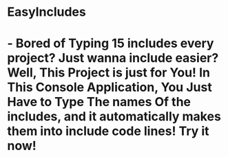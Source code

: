 ﻿# EasyIncludes

# - Bored of Typing 15 includes every project? Just wanna include easier? Well, This Project is just for You! In This Console Application, You Just Have to Type The names Of the includes, and it automatically makes them into include code lines! Try it now!
